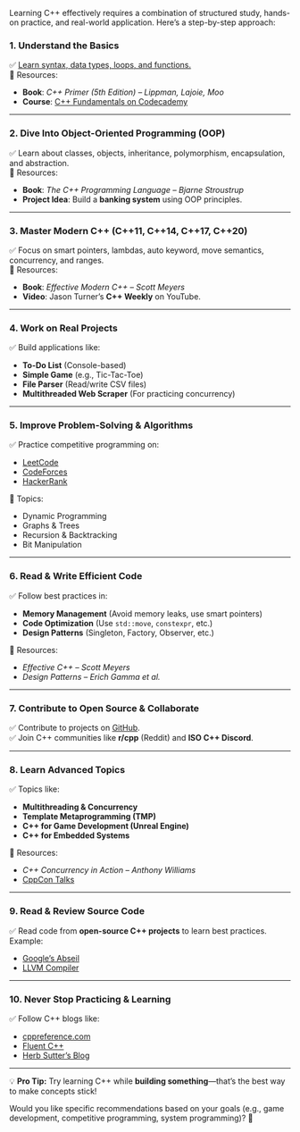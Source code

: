 Learning C++ effectively requires a combination of structured study, hands-on practice, and real-world application. Here’s a step-by-step approach:  

### **1. Understand the Basics**  
✅ [Learn syntax, data types, loops, and functions.](https://github.com/laplapsoft/laplapsoft/commit/efa29f4397f4c4b000a08267b52bfa44e2bc25f8)  
📌 Resources:  
- **Book**: *C++ Primer (5th Edition) – Lippman, Lajoie, Moo*  
- **Course**: [C++ Fundamentals on Codecademy](https://www.codecademy.com/)  
---

### **2. Dive Into Object-Oriented Programming (OOP)**  
✅ Learn about classes, objects, inheritance, polymorphism, encapsulation, and abstraction.  
📌 Resources:  
- **Book**: *The C++ Programming Language – Bjarne Stroustrup*  
- **Project Idea**: Build a **banking system** using OOP principles.  

---

### **3. Master Modern C++ (C++11, C++14, C++17, C++20)**  
✅ Focus on smart pointers, lambdas, auto keyword, move semantics, concurrency, and ranges.  
📌 Resources:  
- **Book**: *Effective Modern C++ – Scott Meyers*  
- **Video**: Jason Turner’s **C++ Weekly** on YouTube.  

---

### **4. Work on Real Projects**  
✅ Build applications like:  
- **To-Do List** (Console-based)  
- **Simple Game** (e.g., Tic-Tac-Toe)  
- **File Parser** (Read/write CSV files)  
- **Multithreaded Web Scraper** (For practicing concurrency)  

---

### **5. Improve Problem-Solving & Algorithms**  
✅ Practice competitive programming on:  
- [LeetCode](https://leetcode.com/)  
- [CodeForces](https://codeforces.com/)  
- [HackerRank](https://www.hackerrank.com/domains/tutorials/10-days-of-code)  

📌 Topics:  
- Dynamic Programming  
- Graphs & Trees  
- Recursion & Backtracking  
- Bit Manipulation  

---

### **6. Read & Write Efficient Code**  
✅ Follow best practices in:  
- **Memory Management** (Avoid memory leaks, use smart pointers)  
- **Code Optimization** (Use `std::move`, `constexpr`, etc.)  
- **Design Patterns** (Singleton, Factory, Observer, etc.)  

📌 Resources:  
- *Effective C++ – Scott Meyers*  
- *Design Patterns – Erich Gamma et al.*  

---

### **7. Contribute to Open Source & Collaborate**  
✅ Contribute to projects on [GitHub](https://github.com/).  
✅ Join C++ communities like **r/cpp** (Reddit) and **ISO C++ Discord**.  

---

### **8. Learn Advanced Topics**  
✅ Topics like:  
- **Multithreading & Concurrency**  
- **Template Metaprogramming (TMP)**  
- **C++ for Game Development (Unreal Engine)**  
- **C++ for Embedded Systems**  

📌 Resources:  
- *C++ Concurrency in Action – Anthony Williams*  
- [CppCon Talks](https://www.youtube.com/user/CppCon)  

---

### **9. Read & Review Source Code**  
✅ Read code from **open-source C++ projects** to learn best practices.  
Example:  
- [Google’s Abseil](https://github.com/abseil/abseil-cpp)  
- [LLVM Compiler](https://github.com/llvm/llvm-project)  

---

### **10. Never Stop Practicing & Learning**  
✅ Follow C++ blogs like:  
- [cppreference.com](https://en.cppreference.com/w/)  
- [Fluent C++](https://www.fluentcpp.com/)  
- [Herb Sutter’s Blog](http://www.gotw.ca/)  

---

💡 **Pro Tip:** Try learning C++ while **building something**—that’s the best way to make concepts stick!  

Would you like specific recommendations based on your goals (e.g., game development, competitive programming, system programming)? 🚀
